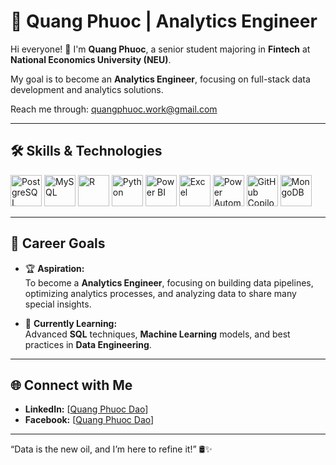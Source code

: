 # 🌟 Quang Phuoc | Analytics Engineer 

Hi everyone! 👋 I'm **Quang Phuoc**, a senior student majoring in **Fintech** at **National Economics University (NEU)**.  

My goal is to become an **Analytics Engineer**, focusing on full-stack data development and analytics solutions.

Reach me through: quangphuoc.work@gmail.com

---

## 🛠️ Skills & Technologies
<p>
  <img src="https://www.vectorlogo.zone/logos/postgresql/postgresql-icon.svg" alt="PostgreSQL" width="50" height="50"/>
  <img src="https://www.vectorlogo.zone/logos/mysql/mysql-icon.svg" alt="MySQL" width="50" height="50"/>
  <img src="https://www.r-project.org/Rlogo.png" alt="R" width="50" height="50"/>
  <img src="https://upload.wikimedia.org/wikipedia/commons/c/c3/Python-logo-notext.svg" alt="Python" width="50" height="50"/>
  <img src="https://cdn.worldvectorlogo.com/logos/power-bi.svg" alt="Power BI" width="50" height="50"/>
  <img src="https://cdn.worldvectorlogo.com/logos/microsoft-excel-2013.svg" alt="Excel" width="50" height="50"/>
  <img src="https://www.vectorlogo.zone/logos/microsoft_azure/microsoft_azure-icon.svg" alt="Power Automate" width="50" height="50"/>
  <img src="https://github.githubassets.com/images/modules/logos_page/GitHub-Mark.png" alt="GitHub Copilot" width="50" height="50"/>
  <img src="https://www.vectorlogo.zone/logos/mongodb/mongodb-icon.svg" alt="MongoDB" width="50" height="50"/>
</p>

---

## 🎯 Career Goals
- 🏆 **Aspiration:**  
  To become a **Analytics Engineer**, focusing on building data pipelines, optimizing analytics processes, and analyzing data to share many special insights.

- 🌱 **Currently Learning:**  
  Advanced **SQL** techniques, **Machine Learning** models, and best practices in **Data Engineering**.

---

## 🌐 Connect with Me  
- **LinkedIn:** [[Quang Phuoc Dao](https://www.linkedin.com/in/quangphuoc2509/)]
- **Facebook:** [[Quang Phuoc Dao](https://www.facebook.com/quangphuoc25t9/)]

---

“Data is the new oil, and I’m here to refine it!” 🛢️✨
